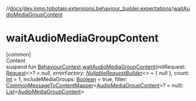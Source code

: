 //[docs](../../index.md)/[dev.inmo.tgbotapi.extensions.behaviour_builder.expectations](index.md)/[waitAudioMediaGroupContent](wait-audio-media-group-content.md)



# waitAudioMediaGroupContent  
[common]  
Content  
suspend fun [BehaviourContext](../dev.inmo.tgbotapi.extensions.behaviour_builder/-behaviour-context/index.md).[waitAudioMediaGroupContent](wait-audio-media-group-content.md)(initRequest: [Request](../dev.inmo.tgbotapi.requests.abstracts/-request/index.md)<*>? = null, errorFactory: [NullableRequestBuilder](index.md#%5Bdev.inmo.tgbotapi.extensions.behaviour_builder.expectations%2FNullableRequestBuilder%2F%2F%2FPointingToDeclaration%2F%5D%2FClasslikes%2F625018081)<*> = { null }, count: [Int](https://kotlinlang.org/api/latest/jvm/stdlib/kotlin/-int/index.html) = 1, includeMediaGroups: [Boolean](https://kotlinlang.org/api/latest/jvm/stdlib/kotlin/-boolean/index.html) = true, filter: [CommonMessageToContentMapper](index.md#%5Bdev.inmo.tgbotapi.extensions.behaviour_builder.expectations%2FCommonMessageToContentMapper%2F%2F%2FPointingToDeclaration%2F%5D%2FClasslikes%2F625018081)<[AudioMediaGroupContent](../dev.inmo.tgbotapi.types.message.content.abstracts/-audio-media-group-content/index.md)>? = null): [List](https://kotlinlang.org/api/latest/jvm/stdlib/kotlin.collections/-list/index.html)<[AudioMediaGroupContent](../dev.inmo.tgbotapi.types.message.content.abstracts/-audio-media-group-content/index.md)>  



